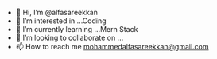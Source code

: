 - 👋 Hi, I’m @alfasareekkan
- 👀 I’m interested in ...Coding
- 🌱 I’m currently learning ...Mern Stack
- 💞️ I’m looking to collaborate on ...
- 📫 How to reach me mohammedalfasareekkan@gmail.com
<!---
alfasareekkan/alfasareekkan is a ✨ special ✨ repository because its `README.md` (this file) appears on your GitHub profile.
You can click the Preview link to take a look at your changes.
--->
